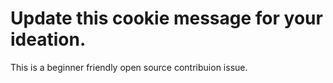 # Update this cookie message for your ideation.
This is a beginner friendly open source contribuion issue.
